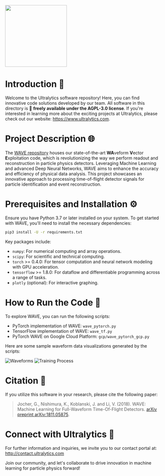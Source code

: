 <img src="https://storage.googleapis.com/ultralytics/logo/logoname1000.png" width="200">

# Introduction 🚀

Welcome to the Ultralytics software repository! Here, you can find innovative code solutions developed by our team. All software in this directory is 📜 **freely available under the AGPL-3.0 license**. If you're interested in learning more about the exciting projects at Ultralytics, please check out our website:
https://www.ultralytics.com.

# Project Description 🌐

The [WAVE repository](https://github.com/ultralytics/wave) houses our state-of-the-art **WA**veform **V**ector **E**xploitation code, which is revolutionizing the way we perform readout and reconstruction in particle physics detectors. Leveraging Machine Learning and advanced Deep Neural Networks, WAVE aims to enhance the accuracy and efficiency of physical data analysis. This project showcases an innovative approach to processing time-of-flight detector signals for particle identification and event reconstruction.

# Prerequisites and Installation ⚙️

Ensure you have Python 3.7 or later installed on your system. To get started with WAVE, you'll need to install the necessary dependencies:

```bash
pip3 install -U -r requirements.txt
```

Key packages include:
- `numpy`: For numerical computing and array operations.
- `scipy`: For scientific and technical computing.
- `torch` >= 0.4.0: For tensor computation and neural network modeling with GPU acceleration.
- `tensorflow` >= 1.8.0: For dataflow and differentiable programming across a range of tasks.
- `plotly` (optional): For interactive graphing.

# How to Run the Code 🔨

To explore WAVE, you can run the following scripts:
- PyTorch implementation of WAVE: `wave_pytorch.py`
- TensorFlow implementation of WAVE: `wave_tf.py`
- PyTorch WAVE on Google Cloud Platform: `gcp/wave_pytorch_gcp.py`

Here are some sample waveform data visualizations generated by the scripts:

![Waveforms](https://github.com/ultralytics/wave/blob/master/data/waveforms.png "Sample waveforms")
![Training Process](https://github.com/ultralytics/wave/blob/master/data/wave.png "During training")

# Citation 📄

If you utilize this software in your research, please cite the following paper:

> Jocher, G., Nishimura, K., Koblanski, J. and Li, V. (2018). WAVE: Machine Learning for Full-Waveform Time-Of-Flight Detectors. [arXiv preprint arXiv:1811.05875](https://arxiv.org/abs/1811.05875).

# Connect with Ultralytics 🤝

For further information and inquiries, we invite you to our contact portal at:
http://contact.ultralytics.com

Join our community, and let's collaborate to drive innovation in machine learning for particle physics forward!
